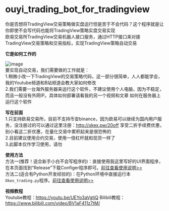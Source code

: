 # ouyi_trading_bot_for_tradingview

你是否想将TradingView交易策略做实盘运行但是苦于不会代码？这个程序就是让你即使不会写代码也能将TradingView策略实盘交易实现  
欧易交易所TradingView交易机器人接口服务，通过HTTP接口来对接TradingView交易策略和交易指标，实现TradingView策略自动交易  
  
**它是如何工作的**  

![image](https://user-images.githubusercontent.com/94948670/143181162-54d46868-d4cd-4f1f-bbc4-a5836f0c1f5d.png)  
要实现自动交易，我们需要做的工作就是：  
1.稍微小改一下TradingView的交易策略代码，这一部分很简单，人人都能学会，我的Youtube频道和B站频道会教大家如何修改  
2.我们需要一台海外服务器来运行这个软件，不建议使用个人电脑，因为不稳定，而且一般没有外网IP。具体如何部署请看我的另一个视频和文章 如何在服务器上运行这个软件
  
**写在前面**  
1.只支持欧易交易所，目前不支持币安binance，因为欧易可以继续为国内用户服务，没注册过的可以通过这里注册：http://okex.pw/20off  享受二折手续费优惠，别小看这二折优惠，在量化交易中累积起来是很恐怖的  
2.目前建议使用合约交易，使用一倍杠杆就和现货一样了  
3.此脚本仅作学习使用，请勿

**使用方法**  
方法一(推荐！适合新手小白不会写程序的)：直接使用我这里写好的UI界面程序，在本页面找到“Release”下载Configer程序即可。[前往查看使用说明>>](https://github.com/blockplusim/crypto_trading_service_for_tradingview/blob/main/okex_trading_ui_guide.md)  
方法二(适合有Python开发经验的)：在Python环境中直接运行本`Okex_trading.py`程序。[前往查看使用说明>>](https://github.com/blockplusim/crypto_trading_service_for_tradingview/blob/main/okex_trading_guide.md)  

**视频教程**  
Youtube教程：https://youtu.be/UEYo3aVgtjQ
Bilibili教程：https://www.bilibili.com/video/BV1aF411z7tM/
